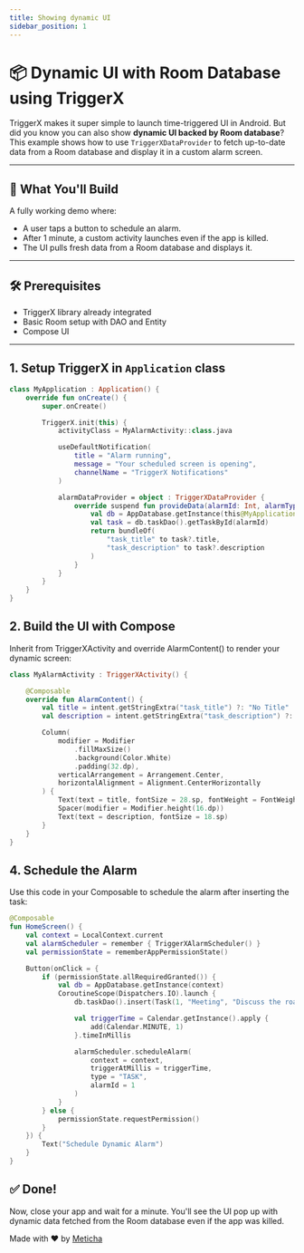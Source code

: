 ```yaml
---
title: Showing dynamic UI
sidebar_position: 1
---
```


# 📦 Dynamic UI with Room Database using TriggerX

TriggerX makes it super simple to launch time-triggered UI in Android. But did you know you can also show **dynamic UI backed by Room database**? This example shows how to use `TriggerXDataProvider` to fetch up-to-date data from a Room database and display it in a custom alarm screen.

---

## 🚀 What You'll Build

A fully working demo where:
- A user taps a button to schedule an alarm.
- After 1 minute, a custom activity launches even if the app is killed.
- The UI pulls fresh data from a Room database and displays it.

---

## 🛠️ Prerequisites

- TriggerX library already integrated
- Basic Room setup with DAO and Entity
- Compose UI

---

## 1. Setup TriggerX in `Application` class

```kotlin
class MyApplication : Application() {
    override fun onCreate() {
        super.onCreate()

        TriggerX.init(this) {
            activityClass = MyAlarmActivity::class.java

            useDefaultNotification(
                title = "Alarm running",
                message = "Your scheduled screen is opening",
                channelName = "TriggerX Notifications"
            )

            alarmDataProvider = object : TriggerXDataProvider {
                override suspend fun provideData(alarmId: Int, alarmType: String): Bundle {
                    val db = AppDatabase.getInstance(this@MyApplication)
                    val task = db.taskDao().getTaskById(alarmId)
                    return bundleOf(
                        "task_title" to task?.title,
                        "task_description" to task?.description
                    )
                }
            }
        }
    }
}
```

## 2. Build the UI with Compose
Inherit from TriggerXActivity and override AlarmContent() to render your dynamic screen:

```kotlin
class MyAlarmActivity : TriggerXActivity() {

    @Composable
    override fun AlarmContent() {
        val title = intent.getStringExtra("task_title") ?: "No Title"
        val description = intent.getStringExtra("task_description") ?: "No Description"

        Column(
            modifier = Modifier
                .fillMaxSize()
                .background(Color.White)
                .padding(32.dp),
            verticalArrangement = Arrangement.Center,
            horizontalAlignment = Alignment.CenterHorizontally
        ) {
            Text(text = title, fontSize = 28.sp, fontWeight = FontWeight.Bold)
            Spacer(modifier = Modifier.height(16.dp))
            Text(text = description, fontSize = 18.sp)
        }
    }
}
```

## 4. Schedule the Alarm
Use this code in your Composable to schedule the alarm after inserting the task:

```kotlin
@Composable
fun HomeScreen() {
    val context = LocalContext.current
    val alarmScheduler = remember { TriggerXAlarmScheduler() }
    val permissionState = rememberAppPermissionState()

    Button(onClick = {
        if (permissionState.allRequiredGranted()) {
            val db = AppDatabase.getInstance(context)
            CoroutineScope(Dispatchers.IO).launch {
                db.taskDao().insert(Task(1, "Meeting", "Discuss the roadmap"))

                val triggerTime = Calendar.getInstance().apply {
                    add(Calendar.MINUTE, 1)
                }.timeInMillis

                alarmScheduler.scheduleAlarm(
                    context = context,
                    triggerAtMillis = triggerTime,
                    type = "TASK",
                    alarmId = 1
                )
            }
        } else {
            permissionState.requestPermission()
        }
    }) {
        Text("Schedule Dynamic Alarm")
    }
}
```

## ✅ Done!
Now, close your app and wait for a minute. You'll see the UI pop up with dynamic data fetched from the Room database even if the app was killed.

Made with ❤️ by [Meticha](https://meticha.com/)